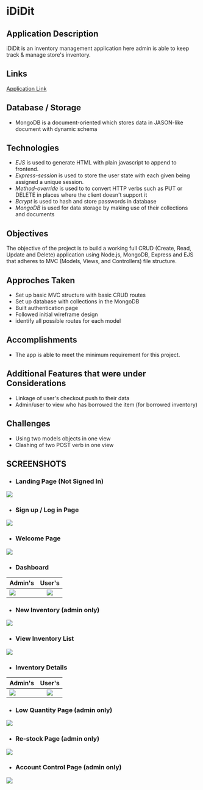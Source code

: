 # iDiDit

## Application Description
iDiDit is an inventory management application here admin is able to keep track & manage store's inventory.

## Links
[Application Link](https://ididit-ims.herokuapp.com/ "iDiDit Main Page")

## Database / Storage
* MongoDB is a document-oriented which stores data in JASON-like document with dynamic schema

## Technologies
* _EJS_ is used to generate HTML with plain javascript to append to frontend.
* _Express-session_ is used to store the user state with each given being assigned a unique session.
* _Method-override_ is used to to convert HTTP verbs such as PUT or DELETE in places where the client doesn't support it
* _Bcrypt_ is used to hash and store passwords in database
* _MongoDB_ is used for data storage by making use of their collections and documents


## Objectives
The objective of the project is to build a working full CRUD (Create, Read, Update and Delete) application using Node.js, MongoDB, Express and EJS that adheres to MVC (Models, Views, and Controllers) file structure.

## Approches Taken
* Set up basic MVC structure with basic CRUD routes
* Set up database with collections in the MongoDB
* Built authentication page
* Followed initial wireframe design
* identify all possible routes for each model

## Accomplishments
* The app is able to meet the minimum requirement for this project.

## Additional Features that were under Considerations
* Linkage of user's checkout push to their data
* Admin/user to view who has borrowed the item (for borrowed inventory)

## Challenges
* Using two models objects in one view
* Clashing of two POST verb in one view

## SCREENSHOTS
* ### Landing Page (Not Signed In)
<img src="public/readMe Images/landing page.png"/>

* ### Sign up / Log in Page
<img src="public/readMe Images/landing page.png"/>

* ### Welcome Page
<img src="public/readMe Images/signin&login.png"/>

* ### Dashboard
| Admin's       | User's        |
| ------------- |:-------------:|
| <img src="public/readMe Images/adminDashboard.png"/>     | <img src="public/readMe Images/userDashboard.png"/>       |


* ### New Inventory (admin only)
<img src="public/readMe Images/adminAdd.png"/>

* ### View Inventory List
<img src="public/readMe Images/inventoryList.png"/>

* ### Inventory Details 
| Admin's       | User's        |
| ------------- |:-------------:|
| <img src="public/readMe Images/inventoryShow.png"/>     | <img src="public/readMe Images/inventoryShow-user.png"/>    |


* ### Low Quantity Page (admin only)
<img src="public/readMe Images/adminOrder.png"/>

* ### Re-stock Page (admin only)
<img src="public/readMe Images/adminRestock.png"/>

* ### Account Control Page (admin only)
<img src="public/readMe Images/adminUserControl.png"/>
